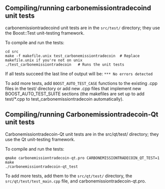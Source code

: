 Compiling/running carbonemissiontradecoind unit tests
------------------------------------

carbonemissiontradecoind unit tests are in the `src/test/` directory; they
use the Boost::Test unit-testing framework.

To compile and run the tests:

	cd src
	make -f makefile.unix test_carbonemissiontradecoin  # Replace makefile.unix if you're not on unix
	./test_carbonemissiontradecoin   # Runs the unit tests

If all tests succeed the last line of output will be:
`*** No errors detected`

To add more tests, add `BOOST_AUTO_TEST_CASE` functions to the existing
.cpp files in the test/ directory or add new .cpp files that
implement new BOOST_AUTO_TEST_SUITE sections (the makefiles are
set up to add test/*.cpp to test_carbonemissiontradecoin automatically).


Compiling/running Carbonemissiontradecoin-Qt unit tests
---------------------------------------

Carbonemissiontradecoin-Qt unit tests are in the src/qt/test/ directory; they
use the Qt unit-testing framework.

To compile and run the tests:

	qmake carbonemissiontradecoin-qt.pro CARBONEMISSIONTRADECOIN_QT_TEST=1
	make
	./carbonemissiontradecoin-qt_test

To add more tests, add them to the `src/qt/test/` directory,
the `src/qt/test/test_main.cpp` file, and carbonemissiontradecoin-qt.pro.
